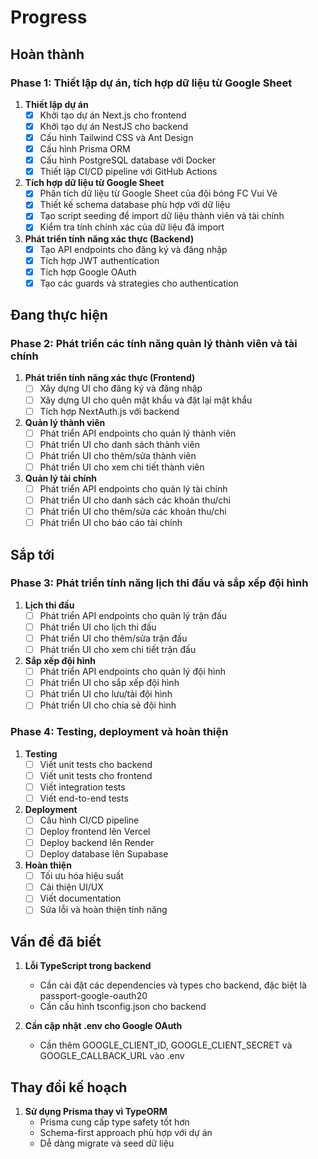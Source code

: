 # Progress

## Hoàn thành

### Phase 1: Thiết lập dự án, tích hợp dữ liệu từ Google Sheet

1. **Thiết lập dự án**
   - [x] Khởi tạo dự án Next.js cho frontend
   - [x] Khởi tạo dự án NestJS cho backend
   - [x] Cấu hình Tailwind CSS và Ant Design
   - [x] Cấu hình Prisma ORM
   - [x] Cấu hình PostgreSQL database với Docker
   - [x] Thiết lập CI/CD pipeline với GitHub Actions

2. **Tích hợp dữ liệu từ Google Sheet**
   - [x] Phân tích dữ liệu từ Google Sheet của đội bóng FC Vui Vẻ
   - [x] Thiết kế schema database phù hợp với dữ liệu
   - [x] Tạo script seeding để import dữ liệu thành viên và tài chính
   - [x] Kiểm tra tính chính xác của dữ liệu đã import

3. **Phát triển tính năng xác thực (Backend)**
   - [x] Tạo API endpoints cho đăng ký và đăng nhập
   - [x] Tích hợp JWT authentication
   - [x] Tích hợp Google OAuth
   - [x] Tạo các guards và strategies cho authentication

## Đang thực hiện

### Phase 2: Phát triển các tính năng quản lý thành viên và tài chính

1. **Phát triển tính năng xác thực (Frontend)**
   - [ ] Xây dựng UI cho đăng ký và đăng nhập
   - [ ] Xây dựng UI cho quên mật khẩu và đặt lại mật khẩu
   - [ ] Tích hợp NextAuth.js với backend

2. **Quản lý thành viên**
   - [ ] Phát triển API endpoints cho quản lý thành viên
   - [ ] Phát triển UI cho danh sách thành viên
   - [ ] Phát triển UI cho thêm/sửa thành viên
   - [ ] Phát triển UI cho xem chi tiết thành viên

3. **Quản lý tài chính**
   - [ ] Phát triển API endpoints cho quản lý tài chính
   - [ ] Phát triển UI cho danh sách các khoản thu/chi
   - [ ] Phát triển UI cho thêm/sửa các khoản thu/chi
   - [ ] Phát triển UI cho báo cáo tài chính

## Sắp tới

### Phase 3: Phát triển tính năng lịch thi đấu và sắp xếp đội hình

1. **Lịch thi đấu**
   - [ ] Phát triển API endpoints cho quản lý trận đấu
   - [ ] Phát triển UI cho lịch thi đấu
   - [ ] Phát triển UI cho thêm/sửa trận đấu
   - [ ] Phát triển UI cho xem chi tiết trận đấu

2. **Sắp xếp đội hình**
   - [ ] Phát triển API endpoints cho quản lý đội hình
   - [ ] Phát triển UI cho sắp xếp đội hình
   - [ ] Phát triển UI cho lưu/tải đội hình
   - [ ] Phát triển UI cho chia sẻ đội hình

### Phase 4: Testing, deployment và hoàn thiện

1. **Testing**
   - [ ] Viết unit tests cho backend
   - [ ] Viết unit tests cho frontend
   - [ ] Viết integration tests
   - [ ] Viết end-to-end tests

2. **Deployment**
   - [ ] Cấu hình CI/CD pipeline
   - [ ] Deploy frontend lên Vercel
   - [ ] Deploy backend lên Render
   - [ ] Deploy database lên Supabase

3. **Hoàn thiện**
   - [ ] Tối ưu hóa hiệu suất
   - [ ] Cải thiện UI/UX
   - [ ] Viết documentation
   - [ ] Sửa lỗi và hoàn thiện tính năng

## Vấn đề đã biết

1. **Lỗi TypeScript trong backend**
   - Cần cài đặt các dependencies và types cho backend, đặc biệt là passport-google-oauth20
   - Cần cấu hình tsconfig.json cho backend

2. **Cần cập nhật .env cho Google OAuth**
   - Cần thêm GOOGLE_CLIENT_ID, GOOGLE_CLIENT_SECRET và GOOGLE_CALLBACK_URL vào .env

## Thay đổi kế hoạch

1. **Sử dụng Prisma thay vì TypeORM**
   - Prisma cung cấp type safety tốt hơn
   - Schema-first approach phù hợp với dự án
   - Dễ dàng migrate và seed dữ liệu
